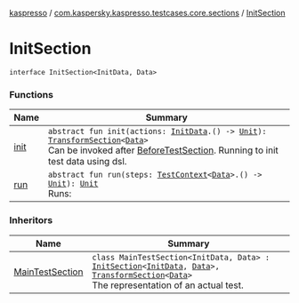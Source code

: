 [kaspresso](../../index.md) / [com.kaspersky.kaspresso.testcases.core.sections](../index.md) / [InitSection](./index.md)

# InitSection

`interface InitSection<InitData, Data>`

### Functions

| Name | Summary |
|---|---|
| [init](init.md) | `abstract fun init(actions: `[`InitData`](index.md#InitData)`.() -> `[`Unit`](https://kotlinlang.org/api/latest/jvm/stdlib/kotlin/-unit/index.html)`): `[`TransformSection`](../-transform-section/index.md)`<`[`Data`](index.md#Data)`>`<br>Can be invoked after [BeforeTestSection](../-before-test-section/index.md). Running to init test data using dsl. |
| [run](run.md) | `abstract fun run(steps: `[`TestContext`](../../com.kaspersky.kaspresso.testcases.core.testcontext/-test-context/index.md)`<`[`Data`](index.md#Data)`>.() -> `[`Unit`](https://kotlinlang.org/api/latest/jvm/stdlib/kotlin/-unit/index.html)`): `[`Unit`](https://kotlinlang.org/api/latest/jvm/stdlib/kotlin/-unit/index.html)<br>Runs: |

### Inheritors

| Name | Summary |
|---|---|
| [MainTestSection](../-main-test-section/index.md) | `class MainTestSection<InitData, Data> : `[`InitSection`](./index.md)`<`[`InitData`](../-main-test-section/index.md#InitData)`, `[`Data`](../-main-test-section/index.md#Data)`>, `[`TransformSection`](../-transform-section/index.md)`<`[`Data`](../-main-test-section/index.md#Data)`>`<br>The representation of an actual test. |
